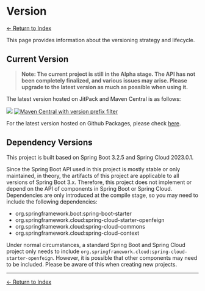 # Version

[<- Return to Index](index.md)

This page provides information about the versioning strategy and lifecycle.

## Current Version

> __Note: The current project is still in the Alpha stage. The API has not been completely finalized, and various issues may arise. Please upgrade to the latest version as much as possible when using it.__

The latest version hosted on JitPack and Maven Central is as follows:

[![](https://jitpack.io/v/icu.fangkehou/dapr-spring.svg)](https://jitpack.io/#icu.fangkehou/dapr-spring)
[![Maven Central with version prefix filter](https://img.shields.io/maven-central/v/icu.fangkehou/dapr-spring-boot-starter.svg)](http://search.maven.org/#search%7Cga%7C1%7Cg%3A%22icu.fangkehou%22%20dapr)

For the latest version hosted on Github Packages, please check [here](https://github.com/fangkehou-team/dapr-spring/packages/).

## Dependency Versions

This project is built based on Spring Boot 3.2.5 and Spring Cloud 2023.0.1.

Since the Spring Boot API used in this project is mostly stable or only maintained, in theory, the artifacts of this project are applicable to all versions of Spring Boot 3.x. Therefore, this project does not implement or depend on the API of components in Spring Boot or Spring Cloud. Dependencies are only introduced at the compile stage, so you may need to include the following dependencies:

- org.springframework.boot:spring-boot-starter
- org.springframework.cloud:spring-cloud-starter-openfeign
- org.springframework.cloud:spring-cloud-commons
- org.springframework.cloud:spring-cloud-context

Under normal circumstances, a standard Spring Boot and Spring Cloud project only needs to include `org.springframework.cloud:spring-cloud-starter-openfeign`. However, it is possible that other components may need to be included. Please be aware of this when creating new projects.

---

[<- Return to Index](index.md)
